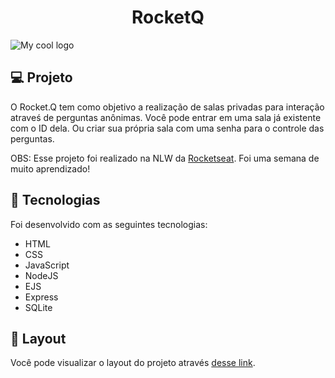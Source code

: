 <h1 align="center">
  RocketQ
</h1>

<img src="https://raw.githubusercontent.com/rocketseat-education/nlw-06-discover/main/.github/Rocket_Q.png" alt="My cool logo"/>

## 💻 Projeto

O Rocket.Q tem como objetivo a realização de salas privadas para interação atraveś de perguntas anônimas. Você pode entrar em uma sala já existente com o ID dela. Ou criar sua própria sala com uma senha para o controle das perguntas. 

OBS: Esse projeto foi realizado na NLW da [Rocketseat](https://github.com/rocketseat-education). Foi uma semana de muito aprendizado!

## 🚀 Tecnologias

Foi desenvolvido com as seguintes tecnologias:

- HTML
- CSS
- JavaScript
- NodeJS
- EJS
- Express
- SQLite

## 🔖 Layout

Você pode visualizar o layout do projeto através [desse link](https://www.figma.com/file/vp3iFfd1ohCbHyDX9jCiQi/Roquet.q). 
